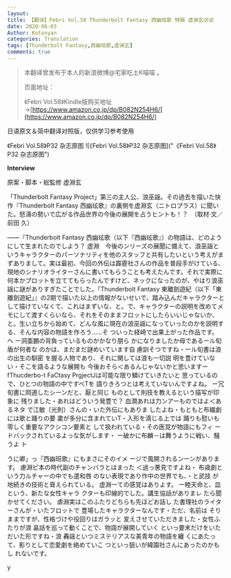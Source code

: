 ```yaml
---
layout: 
title: 【翻译】Febri Vol.58 Thunderbolt Fantasy 西幽玹歌 特辑 虚渊玄访谈
date: 2020-06-03
Author: Kotonyan
categories: Translation
tags: [Thunderbolt Fantasy,西幽玹歌,虚渊玄]
comments: true
---
```


>本翻译曾发布于本人的新浪微博@宅家吃土K喵喵 。
>
>页面地址：[]()
>
>《Febri Vol.58》Kindle版购买地址→[https://www.amazon.co.jp/dp/B082N254H6/](https://www.amazon.co.jp/dp/B082N254H6/)

日语原文＆简中翻译对照版，仅供学习参考使用

《Febri Vol.58》P32 杂志原图
![《Febri Vol.58》P32 杂志原图]("《Febri Vol.58》P32 杂志原图")

**Interview**

原案・脚本・総監修
虚淵玄

「Thunderbolt Fantasy Project」第三の主人公、浪巫謡。その過去を描いた快作『Thunderbolt Fantasy 西幽玹歌』の裏側を虚淵玄（ニトロプラス）に聞いた。怒濤の勢いで広がる作品世界の今後の展開を占うヒントも！？　（取材·文／前田 久）

――『Thunderbolt Fantasy 西幽玹歌（以下『西幽玹歌』）の物語は、どのようにして生まれたのでしよう？
虚淵　今後のンリーズの展聞に備えて、浪巫謡というキャラクターのパーソナリティを他のスタッフと共有したいという考えがまずありまして。実は最初、今回の外伝は霹靂社さんの作品を普段手がけている、現地のシナリオライターさんに書いてもらうことも考えたんです。それで実際に何本かプロットを立ててもらったんですけど、ネックになったのが、やはり浪巫謡に謎がありすぎたことでした。『Thunderbolt Fantasy 東離劍遊紀（以下「東離劍遊紀」』の2期で描いた以上の情報がないせいで、踏み込んだキャラクターとして描けていなくて、これはまずいな、と。で、キャラクターの説明を改めてメモにして渡すくらいなら、それをそのままフロットにしたらいいじゃないか、と。生い立ちから始めて、どんな風に現在の浪巫謡になっていったのかを説明する、そんな内容の物語を作ろう……そ ついった経崎で出果上がった作品です。 
へ 
ー洞亜鵬の背負っているものかかなり朋ら かになりましたか母であるール旬盾が何者な のかは、まだまだ謎めいています自 慮訓そつですね・ール旬書は浪の出生の馴密 を握る人物であり、それに関しては浪も一切説 明を豊けていない・そこを語るような展開も 今後おそら＜あるんじゃないかと思いますー fThucderbo-t FaCtasy PrgjectJは可能な限り鱗けていきたいと 思っているので、ひとつの物語の中ですべTを 語りきろつとは考えていないんですよね。 ー冗旬書に岡適したシーンだと、厭と同じ ものとして則技を教えるという描写が印象に 残りました・あれはどういう発豊で？ 血澗あれは力ンアーものではよ＜あるネタ で江敏〔光則）さんの・いた外伝にもありま したよね・もともと布繊劇には歌と踊りの要 粛が多分に含まれていT・入形を滴じる上では 踊りも慰いも零しく重要なアクシコン要素と して扱われている・その医覚が物語にもフィ ードバックされているよっな気がします・ ー破かに布麟－は舞うように戦い、騒うよ 
ト 

うに卿」っ『西幽班歌』にもまさにそのイメ ージで風開されるンーンがあります。 慮淵ピ本の時代副のチャンバラとはまった ＜過っ悪見ですよね・ 布歳劇という力ルチャーの中でも遣和唇 のない表現であり作中の世界でも、・と武技 が地続きの技術と膏えられている。 虚淵一ての感覚はありよす。 ー睦天命と、皿という、新たな女性キャラ クターも印線的でした。講生協話がありまレ たら聞かせてください。 虐淵実はこのふたりどちらも先ほどお話し た書理社のライターさんが・いたフロットで 豊場したキャラクターなんです・ただ、名前は そりままですが、性格づけや役回りはガラッと 変えさせていただきました・女性ふたりが浪 畠話を巡って動くことで、物語が展開していく といっ要末だけをいただいた形ですね・浪 轟謡といつミステリアスな美青年の物語を纏 くにあたって、影りとして恋愛劇を絡めていこ つといっ狙いが緯園社さんにあったのかもし れないです。 

y 
